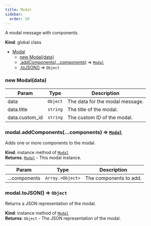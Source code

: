 ```yaml
---
title: Modal
sidebar:
  order: 10
---
```


A modal message with components.

**Kind**: global class

- [Modal](#Modal)
  - [new Modal(data)](#new_Modal_new)
  - [.addComponents(...components)](#Modal+addComponents) ⇒ [<code>Modal</code>](#Modal)
  - [.toJSON()](#Modal+toJSON) ⇒ <code>Object</code>

<a name="new_Modal_new"></a>

### new Modal(data)

| Param          | Type                | Description                     |
| -------------- | ------------------- | ------------------------------- |
| data           | <code>Object</code> | The data for the modal message. |
| data.title     | <code>string</code> | The title of the modal.         |
| data.custom_id | <code>string</code> | The custom ID of the modal.     |

<a name="Modal+addComponents"></a>

### modal.addComponents(...components) ⇒ [<code>Modal</code>](#Modal)

Adds one or more components to the modal.

**Kind**: instance method of [<code>Modal</code>](#Modal)  
**Returns**: [<code>Modal</code>](#Modal) - This modal instance.

| Param         | Type                              | Description            |
| ------------- | --------------------------------- | ---------------------- |
| ...components | <code>Array.&lt;Object&gt;</code> | The components to add. |

<a name="Modal+toJSON"></a>

### modal.toJSON() ⇒ <code>Object</code>

Returns a JSON representation of the modal.

**Kind**: instance method of [<code>Modal</code>](#Modal)  
**Returns**: <code>Object</code> - The JSON representation of the modal.
